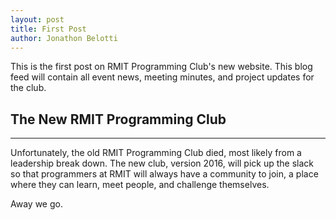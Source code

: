 ```yaml
---
layout: post
title: First Post
author: Jonathon Belotti
---
```


This is the first post on RMIT Programming Club's new website. This blog feed will contain all event news, meeting minutes, and project updates for the club.

<!-- more -->


## The New RMIT Programming Club
-----

Unfortunately, the old RMIT Programming Club died, most likely from a leadership break down. The new club, version 2016, will pick up the slack so that programmers at RMIT will always have a community to join, a place where they can learn, meet people, and challenge themselves.

Away we go.
